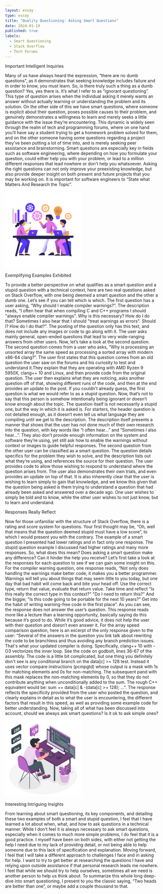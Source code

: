```yaml
---
layout: essay
type: essay
title: "Quality Questioning: Asking Smart Questions"
date: 2024-01-19
published: true
labels:
  - Smart Questioning
  - Stack Overflow
  - Tech Forums
---
```



Important Intelligent Inquiries

Many of us have always heard the expression, “there are no dumb questions”, as it demonstrates that seeking knowledge includes failure and in order to know, you must learn. So, is there truly such a thing as a dumb question? Yes, yes there is. It’s what I refer to as “ignorant questioning”. This type of question arises when the individual asking it merely wants an answer without actually learning or understanding the problem and its solution. On the other side of this we have smart questions, where someone is explicit about their question, poses possible causes to their problem, and genuinely demonstrates a willingness to learn and merely seeks a little guidance with the issue they’re encountering. This dynamic is widely seen through the realm of tech and programming forums, where on one hand you’ll have say a student trying to get a homework problem solved for them, and on the other someone having some questions regarding a project they’ve been putting a lot of time into, and is merely seeking peer assistance and brainstorming. Smart questions are especially key in fields such as software engineering, where depending on how you formulate your question, could either help you with your problem, or lead to a million different responses that lead nowhere or don’t help you whatsoever. Asking the right questions can not only improve your preexisting knowledge, but also provide deeper insight on both present and future projects that you may be working on. It is important for software engineers to “State what Matters And Research the Topic”.

<img width="250px" 
     class="rounded float-start pe-4" 
     src="../img/questioning/questioning1.png" >

Exemplifying Examples Exhibited

To provide a better perspective on what qualifies as a smart question and a stupid question with a technical context, here are two real questions asked on Stack Overflow, with one being deemed a smart question and the other a dumb one. Let’s see if you can tell which is which. The first question has a user asking, “Why should I enable compiler warnings?”. The description reads, “I often hear that when compiling C and C++ programs I should "always enable compiler warnings". Why is this necessary? How do I do that? Sometimes I also hear that I should "treat warnings as errors". Should I? How do I do that?”. The posting of the question only has this text, and does not include any images or code to go along with it. The user asks mainly general, open-ended questions that lead to very wide-ranging answers from other users. 
Now, let’s take a look at the second question. The second question comes from a user who asks, “Why is processing an unsorted array the same speed as processing a sorted array with modern x86-64 clang?”. The user first states that this question comes from an old question the user saw on the forums and his curiosity to test and understand it.They explain that they are operating with AMD Ryzen 9 5950X, clang++ 10 and Linux, and then provide code from the original question. The user then explains what they are noticing, asks another question off of that, showing different runs of the code, and then at the end provides an update to the post.
If you couldn't already guess, the first question is what we would refer to as a stupid question. Now, that’s not to say that this person is somehow intentionally being ignorant or doesn’t know enough about the topic. The question itself is not necessarily a stupid one, but the way in which it is asked is. For starters, the header question is not detailed enough, as it doesn’t even tell us what language they are compiling until we get to the description. The description itself presents a manner that shows that the user has not done much of their own research into the question, with key words like “I often hear…” and “Sometimes I also hear…”. They also don’t provide enough information on the system and software they’re  using, yet still ask how to enable the warnings without context or images to guide helpful responses. 
The second question from the other user can be classified as a smart question. The question details specifics for the problem they wish to solve, and the description lists out what they’re using, and references the source for their question. The user provides code to allow those wishing to respond to understand where the question arises from. The user also demonstrates their own trials, and even provides an update on top of that. It is also inherently clear that the user is wishing to learn simply to gain that knowledge, and we know this given that the question being asked is them trying to understand a question that had already been asked and answered over a decade ago. One user wishes to simply be told and to know, while the other user wishes to not just know, but to learn and understand.

Responses Really Reflect

Now for those unfamiliar with the structure of Stack Overflow, there is a rating and score system for questions. Your first thought may be, “Oh, well that means that the question deemed stupid must have a low score”, to which I would present you with the contrary. The example of a smart question I presented had lower ratings and in fact only one response. The stupid question example I discussed had higher ratings and many more responses. So, what does this mean? Does asking a smart question make any difference? Can it hinder the help you receive? Let’s first take a look at the responses for each question to see if we can gain some insight on this.
For the compiler warning question, one response reads, “Not only does handling the warnings make better code, it makes you a better programmer. Warnings will tell you about things that may seem little to you today, but one day that bad habit will come back and bite your head off. Use the correct type, return that value, evaluate that return value. Take time and reflect "Is this really the correct type in this context?" "Do I need to return this?" And the biggie; "Is this code going to be portable for the next 10 years?" Get into the habit of writing warning-free code in the first place”. As you can see, the response does not answer the user’s question. This response reads more like a lecture than a learning opportunity, basically saying do this because it’s good to do. While it’s good advice, it does not help the user with their question and doesn’t even answer it.
For the array speed comparison question, here is an excerpt of the only response given to the user: “Several of the answers in the question you link talk about rewriting the code to be branchless and thus avoiding any branch prediction issues. That's what your updated compiler is doing. Specifically, clang++ 10 with -O3 vectorizes the inner loop. See the code on godbolt, lines 36-67 of the assembly. The code is a little bit complicated, but one thing you definitely don't see is any conditional branch on the data[c] >= 128 test. Instead it uses vector compare instructions (pcmpgtd) whose output is a mask with 1s for matching elements and 0s for non-matching. The subsequent pand with this mask replaces the non-matching elements by 0, so that they do not contribute anything when unconditionally added to the sum. The rough C++ equivalent would be: sum += data[c] & -(data[c] >= 128); ...”. The response reflects the specificity provided from the user who posted the question, and clearly explains in detail as to what the user is encountering, the different factors that result in this speed, as well as providing some example code for better understanding. Now, taking all of what has been discussed into account, should we always ask smart questions? Is it ok to ask simple ones?

<img width="250px" 
     class="rounded float-start pe-4" 
     src="../img/questioning/coding1.png" >

Interesting Intriguing Insights 

From learning about smart questioning, its key components, and detailing these two examples of both a smart and stupid question, I feel that I have learned a lot about when, what, and how to ask questions in a technical manner. While I don’t feel it is always necessary to ask smart questions, especially when it comes to much more simple problems, I do feel that it is a good practice. I myself have been on both sides, with either not getting the help I need due to my lack of providing detail, or not being able to help someone due to this lack of specification and explanation. Moving forward, I feel that I will take a different approach to challenges I face and in asking for help. I want to try to get better at researching the questions I have and relying upon outside assistance if that personal research leads me nowhere. I feel that while we should try to help ourselves, sometimes all we need is another person to help us think about. To summarize this whole long  deep-dive into smart questioning, I present to you the classic saying, “Two heads are better than one”, or maybe add a couple thousand to that. 

